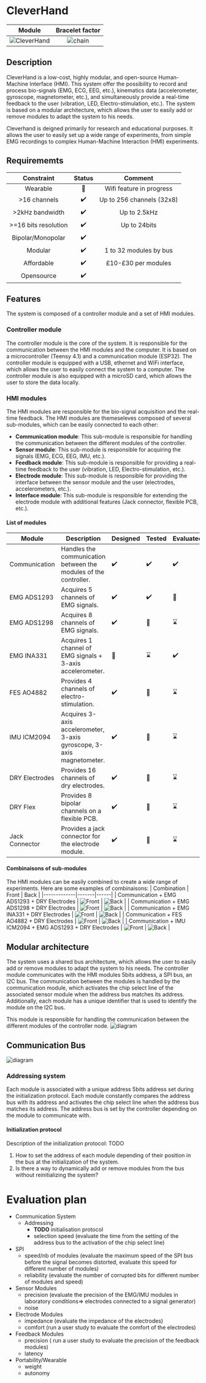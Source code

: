 # CleverHand
Module        |  Bracelet factor
:-------------------------:|:-------------------------:
![CleverHand](docs/anim.gif) |  ![chain](docs/bracelet_one.png)


## Description

CleverHand is a low-cost, highly modular, and open-source Human-Machine Interface (HMI). This system offer the possibility to record and process bio-signals (EMG, ECG, EEG, etc.), kinematics data (accelerometer, gyroscope, magnetometer, etc.), and simultaneously provide a real-time feedback to the user (vibration, LED, Electro-stimulation, etc.). The system is based on a modular architecture, which allows the user to easily add or remove modules to adapt the system to his needs.

Cleverhand is deigned primarily for research and educational purposes. It allows the user to easily set up a wide range of experiments, from simple EMG recordings to complex Human-Machine Interaction (HMI) experiments. 

## Requirememts
| **Constraint** |Status|Comment|
:---:|:---:|:---:|
|Wearable | :hammer:| Wifi feature in progress|
|>16 channels | :heavy_check_mark:| Up to 256 channels (32x8) |
|>2kHz bandwidth|:heavy_check_mark:| Up to 2.5kHz|
|>=16 bits resolution|:heavy_check_mark:| Up to 24bits|
|Bipolar/Monopolar |:heavy_check_mark:||
|Modular | :heavy_check_mark:| 1 to 32 modules by bus|
|Affordable | :heavy_check_mark:| £10-£30 per modules|
|Opensource |:heavy_check_mark:||



## Features
The system is composed of a controller module and a set of HMI modules. 

### Controller module
The controller module is the core of the system. It is responsible for the communication between the HMI modules and the computer. It is based on a microcontroller (Teensy 4.1) and a communication module (ESP32). The controller module is equipped with a USB, ethernet and WiFi interface, which allows the user to easily connect the system to a computer. The controller module is also equipped with a microSD card, which allows the user to store the data locally.

### HMI modules
The HMI modules are responsible for the bio-signal acquisition and the real-time feedback. The HMI modules are themeseleves composed of several sub-modules, which can be easily connected to each other:

- **Communication module**: This sub-module is responsible for handling the communication between the different modules of the controller.
- **Sensor module**: This sub-module is responsible for acquiring the signals (EMG, ECG, EEG, IMU, etc.).
- **Feedback module**: This sub-module is responsible for providing a real-time feedback to the user (vibration, LED, Electro-stimulation, etc.).
- **Electrode module**: This sub-module is responsible for providing the interface between the sensor module and the user (electrodes, accelerometers, etc.).
- **Interface module**: This sub-module is responsible for extending the electrode module with additional features (Jack connector, flexible PCB, etc.).

#### List of modules

| Module | Description | Designed | Tested |  Evaluated | Front | Back | Link |
|--------|-------------|----------|--------|------------|-------|------|--|
| Communication | Handles the communication between the modules of the controller. | :heavy_check_mark: | :heavy_check_mark: | :heavy_check_mark: | ![Front](3d_model/modules/render/COM_MOD_front.png) | ![Back](3d_model/modules/render/COM_MOD_back.png) | [Link](KiCad/modules/COM_MOD/README.md) |
| EMG ADS1293  | Acquires 5 channels of EMG signals. | :heavy_check_mark: | :heavy_check_mark: | :hammer: | ![Front](3d_model/modules/render/EMG_DAQ_ADS1293_front.png) | ![Back](3d_model/modules/render/EMG_DAQ_ADS1293_back.png) | [Link](KiCad/modules/EMG_DAQ_ADS1293/README.md) |
| EMG ADS1298  | Acquires 8 channels of EMG signals. | :heavy_check_mark: | :hammer: | :hourglass: | ![Front](3d_model/modules/render/EMG_DAQ_ADS1298_front.png) | ![Back](3d_model/modules/render/EMG_DAQ_ADS1298_back.png) | [Link](KiCad/modules/EMG_DAQ_ADS1298/README.md) |
| EMG INA331   | Acquires 1 channel of EMG signals + 3-axis accelerometer. | :hammer: | :hourglass: | :heavy_check_mark: | ![Front](3d_model/modules/render/EMG_INA331_front.png) | ![Back](3d_model/modules/render/EMG_INA331_back.png) | [Link](KiCad/modules/EMG_INA331/README.md) |
| FES AO4882   | Provides 4 channels of electro-stimulation. | :heavy_check_mark: | :hammer: | :hourglass: | ![Front](3d_model/modules/render/FES_AO4882_front.png) | ![Back](3d_model/modules/render/FES_AO4882_back.png) | [Link](KiCad/modules/FES_AO4882/README.md) |
| IMU ICM2094  | Acquires 3-axis accelerometer, 3-axis gyroscope, 3-axis magnetometer. | :heavy_check_mark: | :hammer: | :hourglass: | ![Front](3d_model/modules/render/IMU_ICM2094_front.png) | ![Back](3d_model/modules/render/IMU_ICM2094_back.png) | [Link](KiCad/modules/IMU_ICM2094/README.md) |
| DRY Electrodes | Provides 16 channels of dry electrodes. | :heavy_check_mark: | :hammer: | :hourglass: | ![Front](3d_model/modules/render/DRY_ELECTRODES_front.png) | ![Back](3d_model/modules/render/DRY_ELECTRODES_back.png) | [Link](KiCad/modules/DRY_ELECTRODES/README.md) |
| DRY Flex | Provides 8 bipolar channels on a flexible PCB. | :heavy_check_mark: | :hammer: | :hourglass: | ![Front](3d_model/modules/render/DRY_FLEX_front.png) | ![Back](3d_model/modules/render/DRY_FLEX_back.png) | [Link](KiCad/modules/DRY_FLEX/README.md) |
| Jack Connector | Provides a jack connector for the electrode module. | :heavy_check_mark: | :hammer: | :hourglass: | ![Front](3d_model/modules/render/JACK_CONN_front.png) | ![Back](3d_model/modules/render/JACK_CONN_back.png) | [Link](KiCad/modules/JACK_CONN/README.md) |

<!-- | Module | Description | Front | Back | Link |
|--------|-------------|-------|------|--|
| Communication | Handles the communication between the modules of the controller. | ![Front](3d_model/modules/render/COM_MOD_front.png) | ![Back](3d_model/modules/render/COM_MOD_back.png) | [Link](KiCad/modules/COM_MOD/README.md) |
| EMG ADS1293  | Acquires 5 channels of EMG signals. | ![Front](3d_model/modules/render/EMG_DAQ_ADS1293_front.png) | ![Back](3d_model/modules/render/EMG_DAQ_ADS1293_back.png) | [Link](KiCad/modules/EMG_DAQ_ADS1293/README.md) |
| EMG ADS1298  | Acquires 8 channels of EMG signals. | ![Front](3d_model/modules/render/EMG_DAQ_ADS1298_front.png) | ![Back](3d_model/modules/render/EMG_DAQ_ADS1298_back.png) | [Link](KiCad/modules/EMG_DAQ_ADS1298/README.md) |
| EMG INA331   | Acquires 1 channel of EMG signals + 3-axis accelerometer. | ![Front](3d_model/modules/render/EMG_INA331_front.png) | ![Back](3d_model/modules/render/EMG_INA331_back.png) | [Link](KiCad/modules/EMG_INA331/README.md) |
| FES AO4882   | Provides 4 channels of electro-stimulation. | ![Front](3d_model/modules/render/FES_AO4882_front.png) | ![Back](3d_model/modules/render/FES_AO4882_back.png) | [Link](KiCad/modules/FES_AO4882/README.md) |
| IMU ICM2094  | Acquires 3-axis accelerometer, 3-axis gyroscope, 3-axis magnetometer. | ![Front](3d_model/modules/render/IMU_ICM2094_front.png) | ![Back](3d_model/modules/render/IMU_ICM2094_back.png) | [Link](KiCad/modules/IMU_ICM2094/README.md) |
| DRY Electrodes | Provides 16 channels of dry electrodes. | ![Front](3d_model/modules/render/DRY_ELECTRODES_front.png) | ![Back](3d_model/modules/render/DRY_ELECTRODES_back.png) | [Link](KiCad/modules/DRY_ELECTRODES/README.md) |
| DRY Flex | Provides 8 bipolar channels on a flexible PCB. | ![Front](3d_model/modules/render/DRY_FLEX_front.png) | ![Back](3d_model/modules/render/DRY_FLEX_back.png) | [Link](KiCad/modules/DRY_FLEX/README.md) |
| Jack Connector | Provides a jack connector for the electrode module. | ![Front](3d_model/modules/render/JACK_CONN_front.png) | ![Back](3d_model/modules/render/JACK_CONN_back.png) | [Link](KiCad/modules/JACK_CONN/README.md) | -->


#### Combinaisons of sub-modules
The HMI modules can be easily combined to create a wide range of experiments. Here are some examples of combinaisons:
| Combination | Front | Back |
|-------------|-------|------|
| Communication + EMG ADS1293 + DRY Electrodes | ![Front](3d_model/modules/render/combination_1_front.png) | ![Back](3d_model/modules/render/combination_1_back.png) |
| Communication + EMG ADS1298 + DRY Electrodes | ![Front](3d_model/modules/render/combination_2_front.png) | ![Back](3d_model/modules/render/combination_2_back.png) |
| Communication + EMG INA331 + DRY Electrodes | ![Front](3d_model/modules/render/combination_3_front.png) | ![Back](3d_model/modules/render/combination_3_back.png) |
| Communication + FES AO4882 + DRY Electrodes | ![Front](3d_model/modules/render/combination_4_front.png) | ![Back](3d_model/modules/render/combination_4_back.png) |
| Communication + IMU ICM2094 + EMG ADS1293 + DRY Electrodes | ![Front](3d_model/modules/render/combination_5_front.png) | ![Back](3d_model/modules/render/combination_5_back.png) |


## Modular architecture

The system uses a shared bus architecture, which allows the user to easily add or remove modules to adapt the system to his needs. The controller module communicates with the HMI modules 5bits address, a SPI bus, an I2C bus. The communication between the modules is handled by the communication module, which activates the chip select line of the associated sensor module when the address bus matches its address. Additionally, each module has a unique identifier that is used to identify the module on the I2C bus.

This module is responsible for handling the communication between the different modules of the controller node.
![diagram](docs/diagram.drawio.svg)


## Communication Bus

![diagram](docs/diagram_communication.drawio.svg)

### Addressing system
Each module is associated with a unique address 5bits address set during the initialization protocol. Each module constantly compares the address bus with its address and activates the chip select line when the address bus matches its address. The address bus is set by the controller depending on the module to communicate with.

#### Initialization protocol
Description of the initialization protocol: TODO
1) How to set the address of each module depending of their position in the bus at the initialization of the system.
2) Is there a way to dynamically add or remove modules from the bus without reinitializing the system?

# Evaluation plan
- Communication System
    - Addressing
        - **TODO** initialisation protocol
        - selection speed (evaluate the time from the setting of the address bus to the activation of the chip select line)
 - SPI
    - speed/nb of modules (evaluate the maximum speed of the SPI bus before the signal becomes distorted, evaluate this speed for different number of modules)
    - reliability (evaluate the number of corrupted bits for different number of modules and speed)
- Sensor Modules
    - precision (evaluate the precision of the EMG/IMU modules in laboratory conditions=> electrodes connected to a signal generator)
    - noise 
- Electrode Modules
    - impedance (evaluate the impedance of the electrodes) 
    - comfort (run a user study to evaluate the comfort of the electrodes)
- Feedback Modules
    - precision ( run a user study to evaluate the precision of the feedback modules)
    - latency
- Portability/Wearable
    - weight
    - autonomy